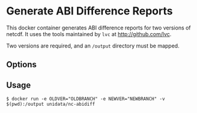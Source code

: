 # Generate ABI Difference Reports

This docker container generates ABI difference reports for two versions of netcdf.  It uses the tools maintained by `lvc` at http://github.com/lvc.

Two versions are required, and an `/output` directory must be mapped.

## Options

## Usage

    $ docker run -e OLDVER="OLDBRANCH" -e NEWVER="NEWBRANCH" -v $(pwd):/output unidata/nc-abidiff